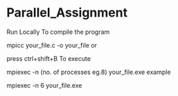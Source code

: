 # Parallel_Assignment

Run Locally
To compile the program

mpicc your_file.c -o your_file
or

press ctrl+shift+B
To execute

mpiexec -n (no. of processes eg.8) your_file.exe
example

mpiexec -n 6 your_file.exe

